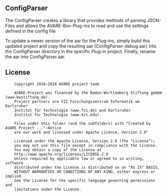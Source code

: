 ConfigParser
-----------

The ConfigParser creates a library that provides methods of parsing JSON-Files and allows the AVARE-Box-Plug-ins to read and use the settings defined in the config file
 
 To update a newer version of the aar for the Plug-ins, simply build this updated project and copy the resulting aar (ConfigParser-debug.aar) into the ConfigParser directory in the specific Plug-in project. Finally, rename the aar into ConfigParser.aar.

## License
        Copyright 2016-2018 AVARE project team

        AVARE-Project was financed by the Baden-Württemberg Stiftung gGmbH (www.bwstiftung.de).
        Project partners are FZI Forschungszentrum Informatik am Karlsruher
        Institut für Technologie (www.fzi.de) and Karlsruher
        Institut für Technologie (www.kit.edu).

        Files under this folder (and the subfolders) with "Created by AVARE Project ..."-Notice
		are our work and licensed under Apache Licence, Version 2.0"

        Licensed under the Apache License, Version 2.0 (the "License");
        you may not use this file except in compliance with the License.
        You may obtain a copy of the License at
        http://www.apache.org/licenses/LICENSE-2.0
        Unless required by applicable law or agreed to in writing, software
        distributed under the License is distributed on an "AS IS" BASIS,
        WITHOUT WARRANTIES OR CONDITIONS OF ANY KIND, either express or implied.
        See the License for the specific language governing permissions and
        limitations under the License.